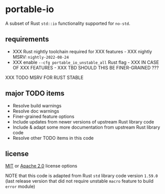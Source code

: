 # portable-io

A subset of Rust `std::io` functionality supported for `no-std`.

## requirements

- XXX Rust nightly toolchain required for XXX features - XXX nightly MSRV: `nightly-2022-08-24`
- XXX enable `--cfg portable_io_unstable_all` Rust flag - XXX IN CASE OF XXX FEATURES - XXX TBD SHOULD THIS BE FINER-GRAINED ???

XXX TODO MSRV FOR RUST STABLE

## major TODO items

- Resolve build warnings
- Resolve doc warnings
- Finer-grained feature options
- Include updates from newer versions of upstream Rust library code
- Include & adapt some more documentation from upstream Rust library code
- Resolve other TODO items in this code

## license

[MIT](./LICENSE-MIT) or [Apache 2.0](./LICENSE-APACHE) license options

NOTE that this code is adapted from Rust `std` library code version `1.59.0`
(last release version that did not require unstable `macro` feature to build `error` module)
